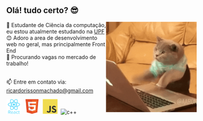 ## Olá! tudo certo? 😎

<img src = "giphy.gif" width = "240px" align = "right">

🌱 Estudante de Ciência da computação, eu estou atualmente estudando na [UPF](https://www.upf.br/)<br>
😊 Adoro a area de desenvolvimento web no geral, mas principalmente Front End<br>
🔭 Procurando vagas no mercado de trabalho!<br><br>

📫 Entre em contato via: ricardorissonmachado@gmail.com

<div>
  <img src="https://github.com/devicons/devicon/blob/master/icons/react/react-original-wordmark.svg" title="React" alt="React" width="40" height="40"/>&nbsp;
  <img src="https://github.com/devicons/devicon/blob/master/icons/html5/html5-original.svg" title="HTML5" alt="HTML" width="40" height="40"/>&nbsp;
  <img src="https://github.com/devicons/devicon/blob/master/icons/javascript/javascript-original.svg" title="JavaScript" alt="JavaScript" width="40" height="40"/>&nbsp;
  <img src="https://github.com/devicons/devicon/blob/master/icons/c++/c++-original.svg" title="c++" alt="c++" " width="40" height="40"/>&nbsp;
  
</div>
